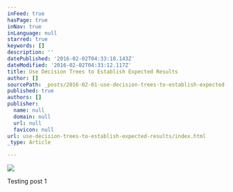 ```yaml
---
inFeed: true
hasPage: true
inNav: true
inLanguage: null
starred: true
keywords: []
description: ''
datePublished: '2016-02-02T04:33:18.143Z'
dateModified: '2016-02-02T04:33:12.117Z'
title: Use Decision Trees to Establish Expected Results
author: []
sourcePath: _posts/2016-02-01-use-decision-trees-to-establish-expected-results.md
published: true
authors: []
publisher:
  name: null
  domain: null
  url: null
  favicon: null
url: use-decision-trees-to-establish-expected-results/index.html
_type: Article

---
```

![](https://the-grid-user-content.s3-us-west-2.amazonaws.com/62852d0e-8d83-4412-b554-be38033da907.jpg)

Testing post 1